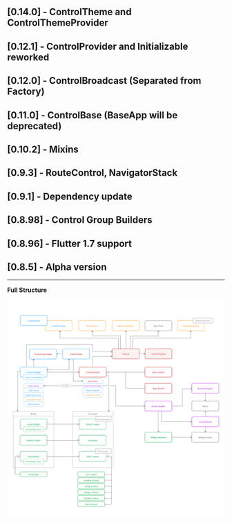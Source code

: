 ## [0.14.0] - ControlTheme and ControlThemeProvider
## [0.12.1] - ControlProvider and Initializable reworked
## [0.12.0] - ControlBroadcast (Separated from Factory)
## [0.11.0] - ControlBase (BaseApp will be deprecated)
## [0.10.2] - Mixins
## [0.9.3] - RouteControl, NavigatorStack
## [0.9.1] - Dependency update
## [0.8.98] - Control Group Builders
## [0.8.96] - Flutter 1.7 support
## [0.8.5] - Alpha version

---

**Full Structure**

![Structure](https://raw.githubusercontent.com/RomanBase/flutter_control/master/doc/structure.png)